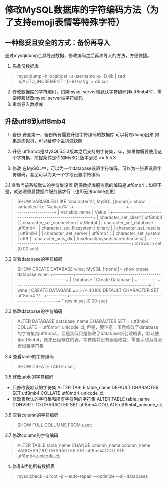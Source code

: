 # 修改MySQL数据库的字符编码方法（为了支持emoji表情等特殊字符）

## 一种稳妥且安全的方式：备份再导入
通过mysqldump工具导出数据，修改编码之后再次导入的方法，方便快捷。
1. 先备份数据库  
> mysqldump -h localhost -u username -p -B db | sed 's/AUTO_INCREMENT=[0-9]*\s//g' > db.sql
2. 修改数据库的字符编码，如果mysql server端默认字符编码非utf8mb4时，需要停服修改mysql server端字符编码
3. 重新导入数据库

## 升级utf8到utf8mb4
1. 备份
安全第一，备份所有需要升级字符编码的数据库
可以将库dump出来
如果是虚拟机，可以给整个主机做快照

2. 升级
utf8mb4是MySQL5.5.3版本之后支持的字符集，so，如果你需要使用这个字符集，前提条件是你的MySQL版本必须 >= 5.5.3

3. 修改
在MySQL中，可以为一个database设置字符编码，可以为一张表设置字符编码，甚至可以为某一个字段设置字符编码

3.1 查看当前系统默认的字符集设置
确保数据库服务器的编码是utf8mb4；如果不是，就必须重启数据库服务器才行（也即无法online变更）
>SHOW VARIABLES LIKE 'character%';
MySQL [(none)]> show variables like '%chara%';
+--------------------------+----------------------------------+
| Variable_name            | Value                            |
+--------------------------+----------------------------------+
| character_set_client     | utf8mb4                          |
| character_set_connection | utf8mb4                          |
| character_set_database   | utf8mb4                          |
| character_set_filesystem | binary                           |
| character_set_results    | utf8mb4                          |
| character_set_server     | utf8mb4                          |
| character_set_system     | utf8                             |
| character_sets_dir       | /usr/local/mysql/share/charsets/ |
+--------------------------+----------------------------------+
8 rows in set (0.00 sec)

3.2 查看database的字符编码
>SHOW CREATE DATABASE wine;
MySQL [(none)]> show create database wine;
+----------+------------------------------------------------------------------+
| Database | Create Database                                                  |
+----------+------------------------------------------------------------------+
| wine     | CREATE DATABASE `wine` /*!40100 DEFAULT CHARACTER SET utf8mb4 */ |
+----------+------------------------------------------------------------------+
1 row in set (0.00 sec)

3.3 修改database的字符编码
>ALTER DATABASE database_name CHARACTER SET = utf8mb4 COLLATE = utf8mb4_unicode_ci;
但是，要注意：虽然修改了database的字符集为utf8mb4，但是实际只是修改了database新创建的表，默认使用utf8mb4，原来已经存在的表，字符集并没有跟着改变，需要手动为每张表设置字符集

3.4 查看table的字符编码
>SHOW CREATE TABLE user;

3.5 修改table的字符编码
- 只修改表默认的字符集 ALTER TABLE table_name DEFAULT CHARACTER SET utf8mb4 COLLATE utf8mb4_unicode_ci;
- 修改表默认的字符集和所有字符列的字符集 ALTER TABLE table_name CONVERT TO CHARACTER SET utf8mb4 COLLATE utf8mb4_unicode_ci;

3.6 查看column的字符编码
>SHOW FULL COLUMNS FROM user;

3.7 修改column的字符编码
> ALTER TABLE table_name CHANGE column_name column_name VARCHAR(191) CHARACTER SET utf8mb4 COLLATE utf8mb4_unicode_ci;

4. 修复&优化所有数据表
> mysqlcheck -u root -p --auto-repair --optimize --all-databases


